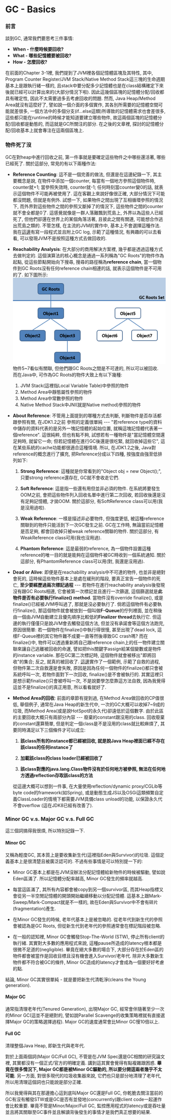 # GC - Basics

### 前言

談到GC, 通常我們要思考三件事情:

* **When - 什麼時候要回收?**
* **What - 哪些記憶體要被回收?**
* **How - 怎麼回收?**

在前面的Chapter 3-1裡, 我們提到了JVM裡各個記憶體區塊及其特性, 其中, Program Counter Register/JVM Stack/Native Method Stack這三塊的生命週期基本上是跟執行緒一樣的, 且stack中要分配多少記憶體也是在class結構確定下來後就已經可以計算出來的\(大部分情況下啦\). 因此這幾個區塊的記憶體分配/回收都具有確定性, 因此不太需要過多去考慮回收的問題. 然而, Java Heap/Method Area就沒有這麼好了, 譬如說一個介面的多個實作, 其各別所需要的記憶體空間可能就差很多, 一個方法中的多個分支\(if...else這類\)所導致的記憶體需求也會差很多, 這些都只能在runtime的時候才能知道要建立哪些物件, 故這兩個區塊的記憶體分配/回收都是動態的, 而這就是GC所關注的部分. 在之後的文章裡, 探討的記憶體分配/回收基本上就會專注在這兩個區塊上.

### 物件死了沒

GC在對heap中進行回收之前, 第一件事就是要確定這些物件之中哪些還活著, 哪些已經死了. 關於這部分, 常見的有以下兩種作法:

* **Reference Counting**: 這不是一個完善的做法, 但還是在這邊紀錄一下, 其主要概念是說, 在物件中添加一個counter, 每當有一個地方參照這個物件時, counter就+1; 當參照失效時, counter就-1; 任何時刻當counter變0的話, 就表示這個物件不可能再被使用了. 這在客觀上來說好像很正確, 大部分情況下可能都沒問題, 但就是有例外. 試想一下, 如果物件之間出現了互相循環參照的情況下, 而外界對這些物件之間的參照又斷掉了的情況下, 這些物件之間的counter就不會全都是0了. 這感覺就像是一群人落難飄到荒島上, 外界以為這些人已經死了, 但他們卻還在世界上的某個角落活著, 且彼此之間有關連, 可能想合作逃出荒島之類的. 不管怎樣, 在主流的JVM的實作中, 基本上不會選擇這種作法.  
  我在[這邊](https://github.com/yotsuba1022/java-concurrency/commit/709f24f474bf3b82c3215c998b6638151a6ca8e0)有寫一段程式並且附上GC log, 示範了這種情況, 有興趣的可以去看看, 可以發現JVM不是按照這種方式去做回收的.

* **Reachability Analysis**: 在大部分的商用解決方案裡, 幾乎都是透過這種方式去做判定的. 這個演算法的核心概念是通過一系列稱為"GC Roots"的物件作為起點, 從這些節點開始向下搜尋, 搜尋的路徑稱為**reference chain**, 當一個物件到GC Roots沒有任何reference chain相連的話, 就表示這個物件是不可用的了. 如下圖所示:  
  ![](/assets/3-4-1.png)  
  物件5~7看似有關聯, 但他們跟GC Roots之間是不可達的, 所以可以被回收.  
  而在Java中, 可作為GC Roots的物件大致上有以下幾種:

  1. JVM Stack\(這裡指Local Variable Table\)中參照的物件  
  2. Method Area中靜態屬性參照的物件  
  3. Method Area中常數參照的物件  
  4. Native Method Stack中JNI\(就是Native method\)參照的物件

* **About Reference**: 不管用上面提到的哪種方式去判斷, 判斷物件是否存活都跟參照有關, 在JDK1.2之前 參照的定義很單純 --- "若reference type的資料中儲存的資料代表的是另外一塊記憶體的起始位置, 就稱這塊記憶體代表著一個reference". 這很純粹, 但也有點不夠, 試想若有一種物件是"當記憶體空間還足夠時, 就留它一命; 但若記憶體在進行GC後還是很吃緊, 就回收掉這些它", 這在某些系統的cache功能都很適合這種情境. 所以, 在JDK1.2之後, Java對reference的概念進行了擴充, 把Reference分成以下四種, 按強度由強至低排列如下:

  1. **Strong Reference**:  這種就是你常看到的"Object obj = new Object\(\);", 只要strong reference還存在, GC就不會收走它們.

  2. **Soft Reference**: 這是指一些還有用但並非必須的物件. 在系統將要發生OOM之前, 會把這些物件列入回收名單中進行第二次回收, 若回收後還是沒有足夠記憶體, 才拋OOM. 關於這部分, 有SoftReference class可以用\(我是沒用過啦\).

  3. **Weak Reference**: 一樣是描述非必要物件, 但強度更低, 被這種reference關聯到的物件只能活到下一次GC發生之前. GC在工作時, 無論當前記憶體是否足夠, 都會回收掉只被weak reference關聯的物件. 關於這部分, 有WeakReference class可用\(我也沒用過\).

  4. **Phantom Reference**: 這是最弱的reference, 為一個物件設置這種reference的唯一目的就是能夠在這個物件被GC時收到一個系統通知. 關於這部分, 有PhantomReference class可以用\(對, 我還是沒用過\).

* **Dead or Alive**: 即便是在reachability analysis中不可達的物件, 也並非是絕對會死的, 這時候這些物件基本上是處在緩刑的階段, 要真正宣告一個物件的死亡, **至少要經歷過兩次標記過程** --- 若物件在進行reachability analysis後發現沒有跟GC Roots相連, 它會被第一次標記並且進行一次篩選, 這個篩選就是**此物件是否有必要執行finalize\(\) method**. 當物件沒有override finalize\(\), 或是finalize\(\)已經被JVM呼叫過了, 那就是沒必要執行了. 倘若這個物件有必要執行finalize\(\), 那這個物件就會被放到一個叫做**F-Queue**的佇列裡面, 並在稍後由一個由JVM自動建立且優先順序比較低的**Finalizer thread**去執行它. 但這邊的執行僅僅只是說JVM會去觸發這個方法, 但並沒有承諾會等這個方法跑完, 原因很簡單: 若一個物件在finalize\(\)中執行得很慢, 甚至出現了dead lock, 這樣F-Queue裡的其它物件難不成要一直等然後導致GC crash嗎? 而在finalize\(\)中, 物件可以透過重新將自己跟reference chain上的任一物件建立關聯來讓自己逃離被回收的命運, 譬如把this關鍵字assign給某個變數或是物件的instance variable. 那在GC第二次標記時, 這個物件就會被移出"即將回收"的集合; 反之, 就真的被回收了. [這邊](https://github.com/yotsuba1022/java-concurrency/commit/d897defefebade66596de8fb2653731712f9a67f)實作了一個範例, 示範了自救的過程, 但物件第二次自救還是會失敗, 原因是因為任何一個物件的finalize\(\)都只會被系統呼叫一次, 若物件面對下一次回收, finalize\(\)是不會被執行的. 其實這裡只是想示範finalize\(\)只會被呼叫一次, 不是說要學怎麼靠這方法自救, 因為我覺得這並不是finalize\(\)的真正用意, 所以看看就好了.

* **Method Area的回收**: 前面的章節有提到過, 在Method Area做回收的CP值很低, 舉個例子, 通常在Java Heap的新生代中, 一次的GC大概可以收掉7~9成的垃圾, 而Method Area\(或是說HotSpot的永久代\)卻遠低於這個數字. 由於此區的主要回收大概只有兩部分內容 --- 廢棄的constant跟沒用的class. 回收廢棄的constant還算簡單, 但是判定一個class是不是沒用的class就比較麻煩了, 其要同時滿足以下三個條件才可以成立:

  1. **該class所有的instance都已經被回收, 就是說Java Heap裡面已經不存在該class的任何instance了**

  2. **加載該class的class loader已經被回收了**

  3. **該class對應的java.lang.Class物件沒有於任何地方被參照, 無法在任何地方透過reflection存取該class的方法**

  從這邊大概可以想到一件事, 在大量使用reflection/dynamic proxy/CGLib等byte code的framework\(如Spring\), 或是動態生成JS以及OSGi這類頻繁自定義ClassLoader的情境下都需要JVM具備class unload的功能, 以保證永久代不會overflow \(這在JDK8已經有改善了\).

### Minor GC v.s. Major GC v.s. Full GC

這三個詞搞得我很煩, 所以特別記錄一下.

#### Minor GC

又稱為輕度GC, 其本質上是要收集新生代\(這裡指Eden與Survivor\)的垃圾. 這個定義基本上是很清楚且被廣泛認可的. 不過有些事情是可以特別提一下的:

* Minor GC基本上都是在JVM沒辦法分配記憶體給新物件的時候被驅動, 譬如說Eden區滿了. 所以記憶體分配率越高, Minor GC發生的頻率就越高.

* 每當這區滿了, 其所有內容都會被copy到另一個survivor區, 而其Heap指標又會從另一半空閒記憶體的開頭開始繼續移動以分配記憶體. 這基本上跟Mark-Sweep/Mark-Compact就是不一樣的, 故在Eden與Survivor中不會有碎片\(fragmentation\)產生.

* 在Minor GC發生的時候, 老年代基本上是被忽略的. 從老年代到新生代的參照會被認為是GC Roots, 但從新生代到老年代的參照通常會在標記階段被忽略.

* 在一般的認知裡, Minor GC會觸發Stop-The-World \(STW\), 停止所有client的執行緒. 其實對大多數的應用程式來說, 這種pause所造成的latency根本都是很微不足道的\(negligible\). 畢竟在絕大多數的場合下, 大部分存在於Eden區的物件都會被當作是回收目標且沒有機會進入Survivor/老年代. 除非大多數新生物件都不符合被GC的條件, Minor GC造成的latency才會成為一個要好好考慮的點.

結論, Minor GC其實很單純 - 就是要把新生代清乾淨\(cleans the Young generation\).

#### Major GC

通常指清理老年代\(Tenured Generation\), 出現Major GC, 經常會伴隨著至少一次的Minor GC\(這並不是絕對的, 譬如說Parallel Scavenge的收集策略裡就有直接選擇Major GC的策略選擇過程\). Major GC的速度通常會比Minor GC慢10倍以上.

#### Full GC

清理整個Java Heap, 即新生代與老年代.

對於上面兩個詞\(Major GC/Full GC\), 不管是在JVM Spec還是GC相關的研究論文裡, 其實都沒有一個正式/官方的明確定義. 講到這其實會覺得有點複雜跟困惑. **畢竟在很多情況下, Major GC都是被Minor GC驅動的, 所以要分開這兩者幾乎不太可能**. 另一方面, 對很多現代的垃圾收集器來說, 它們也只是部分地清理了老年代, 所以用清理這個詞也只能說是部分正確.

所以我覺得與其在那邊擔心這到底叫Major GC還是Full GC, 你乾脆去關注當前的GC有沒有觸發STW或是GC是否有並發地\(concurrently\)跟client code一起運作會比較重要. 畢竟不管是Minor/Major/Full GC, 監控應用程式的latency或是吞吐量並且將其關聯至GC事件並且解讀背後發生的事情才是我們真正想要的結果.

